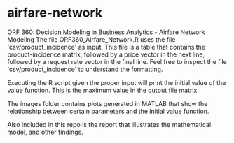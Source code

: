 # airfare-network
ORF 360: Decision Modeling in Business Analytics - Airfare Network Modeling
The file ORF360_Airfare_Network.R uses the file 'csv/product_incidence' as input. 
This file is a table that contains the product-incidence matrix, 
followed by a price vector in the next line, 
followed by a request rate vector in the final line. Feel free to inspect the file 
'csv/product_incidence' to understand the formatting.

Executing the R script given the proper input will print the initial value of the value function.
This is the maximum value in the output file matrix.

The images folder contains plots generated in MATLAB that show the relationship
between certain parameters and the initial value function.

Also included in this repo is the report that illustrates the mathematical model, and other findings.
